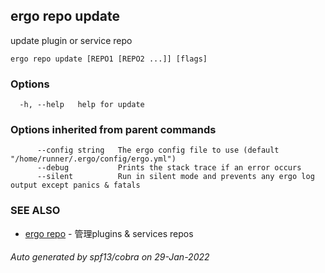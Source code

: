 ## ergo repo update

update plugin or service repo

```
ergo repo update [REPO1 [REPO2 ...]] [flags]
```

### Options

```
  -h, --help   help for update
```

### Options inherited from parent commands

```
      --config string   The ergo config file to use (default "/home/runner/.ergo/config/ergo.yml")
      --debug           Prints the stack trace if an error occurs
      --silent          Run in silent mode and prevents any ergo log output except panics & fatals
```

### SEE ALSO

* [ergo repo](ergo_repo.md)	 - 管理plugins & services repos

###### Auto generated by spf13/cobra on 29-Jan-2022

